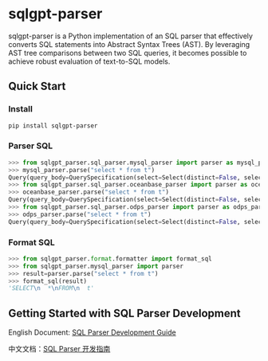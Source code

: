 # sqlgpt-parser

sqlgpt-parser is a Python implementation of an SQL parser that effectively converts SQL statements into Abstract Syntax Trees (AST). By leveraging AST tree comparisons between two SQL queries, it becomes possible to achieve robust evaluation of text-to-SQL models.

## Quick Start

### Install
```sh
pip install sqlgpt-parser
```
### Parser SQL

```python
>>> from sqlgpt_parser.sql_parser.mysql_parser import parser as mysql_parser
>>> mysql_parser.parse("select * from t")
Query(query_body=QuerySpecification(select=Select(distinct=False, select_items=[SingleColumn(expression=QualifiedNameReference(name=QualifiedName.of("*")))]), from_=Table(name=QualifiedName.of("t"), for_update=False), order_by=[], limit=0, offset=0, for_update=False, nowait_or_wait=False), order_by=[], limit=0, offset=0)
>>> from sqlgpt_parser.sql_parser.oceanbase_parser import parser as oceanbase_parser
>>> oceanbase_parser.parse("select * from t")
Query(query_body=QuerySpecification(select=Select(distinct=False, select_items=[SingleColumn(expression=QualifiedNameReference(name=QualifiedName.of("*")))]), from_=Table(name=QualifiedName.of("t"), for_update=False), order_by=[], limit=0, offset=0, for_update=False, nowait_or_wait=False), order_by=[], limit=0, offset=0)
>>> from sqlgpt_parser.sql_parser.odps_parser import parser as odps_parser
>>> odps_parser.parse("select * from t")
Query(query_body=QuerySpecification(select=Select(distinct=False, select_items=[SingleColumn(expression=QualifiedNameReference(name=QualifiedName.of("*")))]), from_=Table(name=QualifiedName.of("t"), for_update=False), order_by=[], limit=0, offset=0, for_update=False, nowait_or_wait=False), order_by=[], limit=0, offset=0)
```

### Format SQL
```python
>>> from sqlgpt_parser.format.formatter import format_sql
>>> from sqlgpt_parser.mysql_parser import parser
>>> result=parser.parse("select * from t")
>>> format_sql(result)
'SELECT\n  *\nFROM\n  t'

```
## Getting Started with SQL Parser Development

English Document: [SQL Parser Development Guide](https://github.com/eosphoros-ai/sqlgpt-parser/blob/main/docs/docs-en/SQL%20Parser%20Development%20Guide.md)

中文文档：[SQL Parser 开发指南](https://github.com/eosphoros-ai/sqlgpt-parser/blob/main/docs/docs-ch/SQL%20Parser%20%E5%BC%80%E5%8F%91%E6%8C%87%E5%8D%97.md)